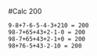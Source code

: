 #Calc 200

```textmate
9-8+7-6-5-4-3+210 = 200
98-7+65+43+2-1-0 = 200
98-7+65+43+2-1+0 = 200
98+76-5+43-2-10 = 200
```
